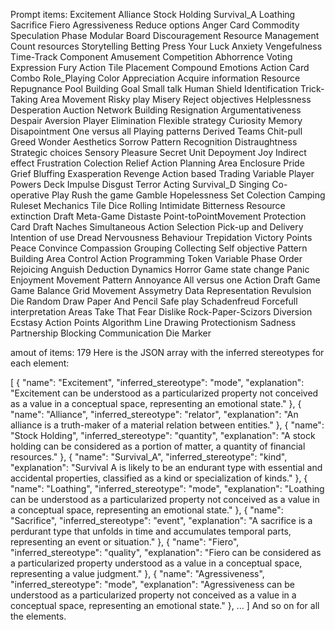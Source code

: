 Prompt items: 
Excitement
Alliance
Stock Holding
Survival_A
Loathing
Sacrifice
Fiero
Agressiveness
Reduce options
Anger
Card
Commodity Speculation
Phase
Modular Board
Discouragement
Resource Management
Count resources
Storytelling
Betting
Press Your Luck
Anxiety
Vengefulness
Time-Track
Component
Amusement
Competition
Abhorrence
Voting
Expression
Fury
Action
Tile Placement
Compound Emotions
Action Card
Combo
Role_Playing
Color Appreciation
Acquire information
Resource
Repugnance
Pool Building
Goal
Small talk
Human Shield
Identification
Trick-Taking
Area Movement
Risky play
Misery
Reject objectives
Helplessness
Desperation
Auction
Network Building
Resignation
Argumentativeness
Despair
Aversion
Player Elimination
Flexible strategy
Curiosity
Memory
Disapointment
One versus all
Playing patterns
Derived
Teams
Chit-pull
Greed
Wonder
Aesthetics
Sorrow
Pattern Recognition
Distraughtness
Strategic choices
Sensory Pleasure
Secret Unit Depoyment
Joy
Indirect effect
Frustration
Colection
Relief
Action Planning
Area Enclosure
Pride
Grief
Bluffing
Exasperation
Revenge
Action based
Trading
Variable Player Powers
Deck
Impulse
Disgust
Terror
Acting
Survival_D
Singing
Co-operative Play
Rush the game
Gamble
Hopelessness
Set Colection
Camping
Ruleset
Mechanics
Tile
Dice Rolling
Intimidate
Bitterness
Resource extinction
Draft
Meta-Game
Distaste
Point-toPointMovement
Protection
Card Draft
Naches
Simultaneous Action Selection
Pick-up and Delivery
Intention of use
Dread
Nervousness
Behaviour
Trepidation
Victory Points
Peace
Convince
Compassion
Grouping
Collecting
Self objective
Pattern Building
Area Control
Action Programming
Token
Variable Phase Order
Rejoicing
Anguish
Deduction
Dynamics
Horror
Game state change
Panic
Enjoyment
Movement
Pattern
Annoyance
All versus one
Action Draft
Game
Game Balance
Grid Movement
Assymetry
Data Representation
Revulsion
Die
Random Draw
Paper And Pencil
Safe play
Schadenfreud
Forcefull interpretation
Areas
Take That
Fear
Dislike
Rock-Paper-Scizors
Diversion
Ecstasy
Action Points
Algorithm
Line Drawing
Protectionism
Sadness
Partnership
Blocking
Communication
Die Marker

amout of items: 179
Here is the JSON array with the inferred stereotypes for each element:

[
{
"name": "Excitement",
"inferred_stereotype": "mode",
"explanation": "Excitement can be understood as a particularized property not conceived as a value in a conceptual space, representing an emotional state."
},
{
"name": "Alliance",
"inferred_stereotype": "relator",
"explanation": "An alliance is a truth-maker of a material relation between entities."
},
{
"name": "Stock Holding",
"inferred_stereotype": "quantity",
"explanation": "A stock holding can be considered as a portion of matter, a quantity of financial resources."
},
{
"name": "Survival_A",
"inferred_stereotype": "kind",
"explanation": "Survival A is likely to be an endurant type with essential and accidental properties, classified as a kind or specialization of kinds."
},
{
"name": "Loathing",
"inferred_stereotype": "mode",
"explanation": "Loathing can be understood as a particularized property not conceived as a value in a conceptual space, representing an emotional state."
},
{
"name": "Sacrifice",
"inferred_stereotype": "event",
"explanation": "A sacrifice is a perdurant type that unfolds in time and accumulates temporal parts, representing an event or situation."
},
{
"name": "Fiero",
"inferred_stereotype": "quality",
"explanation": "Fiero can be considered as a particularized property understood as a value in a conceptual space, representing a value judgment."
},
{
"name": "Agressiveness",
"inferred_stereotype": "mode",
"explanation": "Agressiveness can be understood as a particularized property not conceived as a value in a conceptual space, representing an emotional state."
},
...
]
And so on for all the elements.
